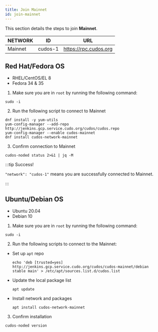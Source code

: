 ```yaml
---
title: Join Mainnet
id: join-mainnet
---
```


This section details the steps to join **Mainnet**.

NETWORK | ID | URL
-----|------|-----
Mainnet| cudos-1     | https://rpc.cudos.org

## Red Hat/Fedora OS
* RHEL/CentOS/EL 8
* Fedora 34 & 35

1. Make sure you are in `root` by running the following command:

```shell
sudo -i
```

2. Run the following script to connect to Mainnet 

```shell
dnf install -y yum-utils
yum-config-manager --add-repo http://jenkins.gcp.service.cudo.org/cudos/cudos.repo
yum-config-manager --enable cudos-mainnet
dnf install cudos-network-mainnet
```

3. Confirm connection to Mainnet

```shell
cudos-noded status 2>&1 | jq -M 
```
:::tip Success!

`"network": "cudos-1"` means you are successfully connected to Mainnet. 

:::


## Ubuntu/Debian OS
* Ubuntu 20.04
* Debian 10

1. Make sure you are in `root` by running the following command:

```shell
sudo -i
```

2. Run the following scripts to connect to the Mainnet:

  * Set up `apt` repo

    ```shell
    echo 'deb [trusted=yes] http://jenkins.gcp.service.cudo.org/cudos/cudos-mainnet/debian stable main' > /etc/apt/sources.list.d/cudos.list
    ```

* Update the local package list

    ```shell
    apt update
    ```

* Install network and packages

    ```shell
    apt install cudos-network-mainnet
    ```

3. Confirm installation

```shell
cudos-noded version
```

